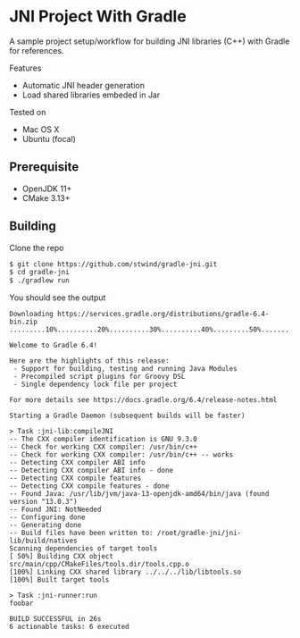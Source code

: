 # JNI Project With Gradle 

A sample project setup/workflow for building JNI libraries (C++) with Gradle for references.

Features

* Automatic JNI header generation
* Load shared libraries embeded in Jar

Tested on

* Mac OS X
* Ubuntu (focal)

## Prerequisite

* OpenJDK 11+
* CMake 3.13+

## Building

Clone the repo

```sh
$ git clone https://github.com/stwind/gradle-jni.git
$ cd gradle-jni
$ ./gradlew run
```

You should see the output

```
Downloading https://services.gradle.org/distributions/gradle-6.4-bin.zip
.........10%..........20%..........30%..........40%.........50%..........60%..........70%..........80%.........90%..........100%

Welcome to Gradle 6.4!

Here are the highlights of this release:
 - Support for building, testing and running Java Modules
 - Precompiled script plugins for Groovy DSL
 - Single dependency lock file per project

For more details see https://docs.gradle.org/6.4/release-notes.html

Starting a Gradle Daemon (subsequent builds will be faster)

> Task :jni-lib:compileJNI
-- The CXX compiler identification is GNU 9.3.0
-- Check for working CXX compiler: /usr/bin/c++
-- Check for working CXX compiler: /usr/bin/c++ -- works
-- Detecting CXX compiler ABI info
-- Detecting CXX compiler ABI info - done
-- Detecting CXX compile features
-- Detecting CXX compile features - done
-- Found Java: /usr/lib/jvm/java-13-openjdk-amd64/bin/java (found version "13.0.3")
-- Found JNI: NotNeeded
-- Configuring done
-- Generating done
-- Build files have been written to: /root/gradle-jni/jni-lib/build/natives
Scanning dependencies of target tools
[ 50%] Building CXX object src/main/cpp/CMakeFiles/tools.dir/tools.cpp.o
[100%] Linking CXX shared library ../../../lib/libtools.so
[100%] Built target tools

> Task :jni-runner:run
foobar

BUILD SUCCESSFUL in 26s
6 actionable tasks: 6 executed
```

